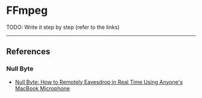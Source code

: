 # FFmpeg

TODO: Write it step by step (refer to the links)

---
## References

### Null Byte

- [Null Byte: How to Remotely Eavesdrop in Real Time Using Anyone's MacBook Microphone](https://null-byte.wonderhowto.com/how-to/hacking-macos-remotely-eavesdrop-real-time-using-anyones-macbook-microphone-0184961/)